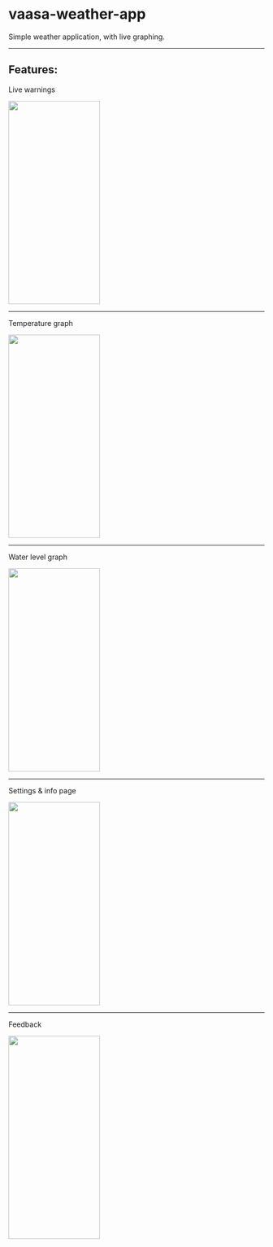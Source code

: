 # vaasa-weather-app
Simple weather application, with live graphing.

---

## Features:

Live warnings

<img src="https://i.imgur.com/8OwMYzW.jpg" data-canonical-src="https://drive.google.com/uc?id=1BPnIdn5MiQJ-0JG95IhD7GKPLwvNrKea" width="180" height="400" />

---

Temperature graph

<img src="https://i.imgur.com/scXXAOy.jpg" data-canonical-src="https://drive.google.com/uc?id=1B_I9adIKvm4ebmJOXSTU8r9zZvKeITT8" width="180" height="400" />

---

Water level graph

<img src="https://i.imgur.com/Iq15A5g.jpg" data-canonical-src="https://drive.google.com/uc?id=1BapTR4xHkIg5RFMOqkarmDLJ-sLGTjD1" width="180" height="400" />

---

Settings & info page

<img src="https://i.imgur.com/49n2tqP.jpg" data-canonical-src="https://drive.google.com/uc?id=1BjDexXISV79zvGvfunkOvcsAxrrXSzsO" width="180" height="400" />

---

Feedback

<img src="https://i.imgur.com/9KnyuXW.jpg" data-canonical-src="https://drive.google.com/uc?id=1BWCef-wDiC1tebgLbI7IW5WexJFUd_ZJ" width="180" height="400" />
